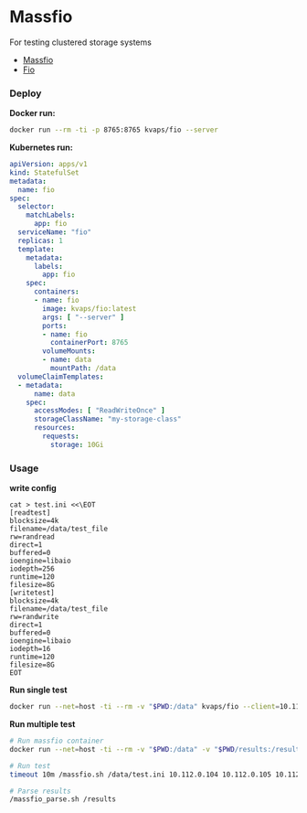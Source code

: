 # Massfio

For testing clustered storage systems

* [Massfio](https://github.com/kvaps/massfio/)
* [Fio](https://github.com/kvaps/docker-fio/)

### Deploy

**Docker run:**

```bash
docker run --rm -ti -p 8765:8765 kvaps/fio --server
```

**Kubernetes run:**

```yaml
apiVersion: apps/v1
kind: StatefulSet
metadata:
  name: fio
spec:
  selector:
    matchLabels:
      app: fio
  serviceName: "fio"
  replicas: 1
  template:
    metadata:
      labels:
        app: fio
    spec:
      containers:
      - name: fio
        image: kvaps/fio:latest
        args: [ "--server" ]
        ports:
        - name: fio
          containerPort: 8765
        volumeMounts:
        - name: data
          mountPath: /data
  volumeClaimTemplates:
  - metadata:
      name: data
    spec:
      accessModes: [ "ReadWriteOnce" ]
      storageClassName: "my-storage-class"
      resources:
        requests:
          storage: 10Gi
```

### Usage

**write config**

```
cat > test.ini <<\EOT
[readtest]
blocksize=4k
filename=/data/test_file
rw=randread
direct=1
buffered=0
ioengine=libaio
iodepth=256
runtime=120
filesize=8G
[writetest]
blocksize=4k
filename=/data/test_file
rw=randwrite
direct=1
buffered=0
ioengine=libaio
iodepth=16
runtime=120
filesize=8G
EOT
```

**Run single test**

```bash
docker run --net=host -ti --rm -v "$PWD:/data" kvaps/fio --client=10.112.0.104 /data/test.ini
```

**Run multiple test**

```bash
# Run massfio container
docker run --net=host -ti --rm -v "$PWD:/data" -v "$PWD/results:/results" kvaps/massfio

# Run test
timeout 10m /massfio.sh /data/test.ini 10.112.0.104 10.112.0.105 10.112.0.106

# Parse results
/massfio_parse.sh /results
```
